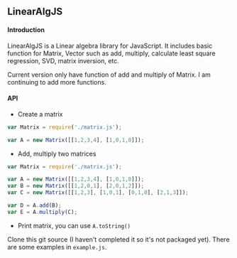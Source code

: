 ## LinearAlgJS
#### Introduction
LinearAlgJS is a Linear algebra library for JavaScript. It includes basic function for Matrix, Vector such as add, multiply, calculate least square regression, SVD, matrix inversion, etc.

Current version only have function of add and multiply of Matrix. I am continuing to add more functions.

#### API
- Create a matrix
```javascript
var Matrix = require('./matrix.js');

var A = new Matrix([[1,2,3,4], [1,0,1,0]]);
```

- Add, multiply two matrices
```javascript
var Matrix = require('./matrix.js');

var A = new Matrix([[1,2,3,4], [1,0,1,0]]);
var B = new Matrix([[1,2,0,1], [2,0,1,2]]);
var C = new Matrix([[1,2,3], [1,0,1], [0,1,0], [2,1,3]]);

var D = A.add(B);
var E = A.multiply(C);
```

- Print matrix, you can use ```A.toString()```

Clone this git source (I haven't completed it so it's not packaged yet). There are some examples in ```example.js```.